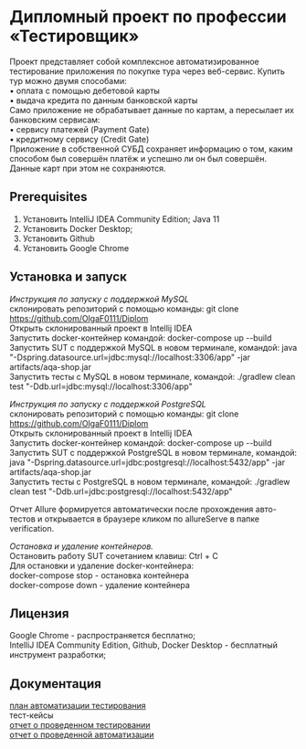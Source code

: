 # Дипломный проект по профессии «Тестировщик»  
  Проект представляет собой комплексное автоматизированное тестирование приложения по покупке тура через веб-сервис. Купить тур можно двумя способами:  
•	оплата с помощью дебетовой карты  
•	выдача кредита по данным банковской карты  
  Само приложение не обрабатывает данные по картам, а пересылает их банковским сервисам:  
•	сервису платежей (Payment Gate)  
•	кредитному сервису (Credit Gate)  
  Приложение в собственной СУБД сохраняет информацию о том, каким способом был совершён платёж и успешно ли он был совершён. Данные карт при этом не сохраняются.  
## Prerequisites  
1.	Установить IntelliJ IDEA Community Edition; Java 11  
2.	Установить Docker Desktop;  
3.	Установить Github  
4.	Установить Google Chrome

## Установка и запуск  
*Инструкция по запуску с поддержкой MySQL*    
склонировать репозиторий с помощью команды:  git clone https://github.com/OlgaF0111/Diplom  
Открыть склонированный проект в Intellij IDEA  
Запустить docker-контейнер командой: docker-compose up --build  
Запустить SUT с поддержкой MySQL в новом терминале, командой:   java "-Dspring.datasource.url=jdbc:mysql://localhost:3306/app" -jar artifacts/aqa-shop.jar  
Запустить тесты с MySQL в новом терминале, командой: ./gradlew clean test "-Ddb.url=jdbc:mysql://localhost:3306/app"  

*Инструкция по запуску с поддержкой PostgreSQL*  
склонировать репозиторий с помощью команды:  git clone https://github.com/OlgaF0111/Diplom  
Открыть склонированный проект в Intellij IDEA  
Запустить docker-контейнер командой: docker-compose up --build  
Запустить SUT с поддержкой PostgreSQL в новом терминале, командой:   java "-Dspring.datasource.url=jdbc:postgresql://localhost:5432/app" -jar artifacts/aqa-shop.jar  
Запустить тесты с PostgreSQL в новом терминале, командой:   ./gradlew clean test "-Ddb.url=jdbc:postgresql://localhost:5432/app"  

Отчет Allure формируется автоматически после прохождения авто-тестов и открывается в браузере кликом по allureServe в папке verification.  

*Остановка и удаление контейнеров.*  
Остановить работу SUT сочетанием клавиш: Ctrl + C   
Для остановки и удаление docker-контейнера:  
docker-compose stop  - остановка контейнера  
docker-compose down  - удаление контейнера  

## Лицензия  
Google Chrome - распространяется бесплатно;  
IntelliJ IDEA Community Edition,  Github, Docker Desktop - бесплатный инструмент разработки;  

## Документация  
[план автоматизации тестирования](https://github.com/OlgaF0111/Diplom/blob/main/documentation/plan.md)    
тест-кейсы    
[отчет о проведенном тестировании](https://github.com/OlgaF0111/Diplom/blob/main/documentation/Report.md)   
[отчет о проведенной автоматизации](https://github.com/OlgaF0111/Diplom/blob/main/documentation/Summary.md)     

